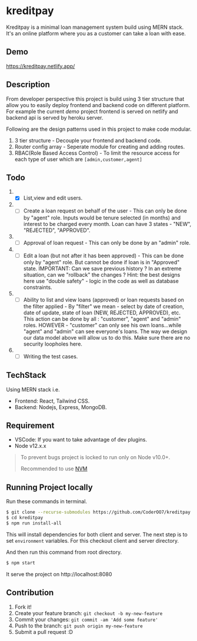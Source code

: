 # kreditpay

Kreditpay is a minimal loan management system build using MERN stack. It's an online platform where you as a customer can take a loan with ease.

## Demo

https://kreditpay.netlify.app/


## Description

From developer perspective this project is build using 3 tier structure that allow you to easily deploy frontend and backend code on different platform. For example the current *demo* project frontend is served on netlify and backend api is served by heroku server.

Following are the design patterns used in this project to make code modular.

1. 3 tier structure - Decouple your frontend and backend code.
2. Router config array - Seperate module for creating and adding routes.
3. RBAC(Role Based Access Control) - To limit the resource access for each type of user which are `[admin,customer,agent]`

## Todo

1. - [x] List,view and edit users.
1. - [ ] Create a loan request on behalf of the user -  This can only be done by "agent" role. Inputs would be tenure selected (in months) and interest to be charged every month. Loan can have 3 states - "NEW", "REJECTED", "APPROVED".
1. - [ ] Approval of loan request - This can only be done by an "admin" role.
1. - [ ] Edit a loan (but not after it has been approved) -  This can be done only by "agent" role. But cannot be done if loan is in "Approved" state. IMPORTANT: Can we save previous history ? In an extreme situation, can we "rollback" the changes ? Hint: the best designs here use "double safety" - logic in the code as well as database constraints.
 
1. - [ ] Ability to list and view loans (approved) or loan requests based on the filter applied -  By "filter" we mean - select by date of creation, date of update, state of loan (NEW, REJECTED, APPROVED), etc. This action can be done by all : "customer", "agent" and "admin" roles. HOWEVER - "customer" can only see his own loans...while "agent" and "admin" can see everyone's loans. The way we design our data model above will allow us to do this. Make sure there are no security loopholes here.

5. - [ ] Writing the test cases.

## TechStack

Using  MERN stack i.e.

* Frontend: React, Tailwind CSS.
* Backend: Nodejs, Express, MongoDB.

## Requirement

* VSCode: If you want to take advantage of dev plugins.
* Node v12.x.x

> To prevent bugs project is locked to run only on Node v10.0+.
>
> Recommended to use [NVM](https://github.com/creationix/nvm)

## Running Project locally

Run these commands in terminal.

```bash
$ git clone --recurse-submodules https://github.com/CoderOO7/kreditpay.git
$ cd kreditpay
$ npm run install-all
```

This will install dependencies for both client and server. The next step is to set `environment` variables. For this checkout client and server directory.

And then run this command from root directory.
```bash
$ npm start
```

It serve the project on http://localhost:8080

## Contribution

1.  Fork it!
2.  Create your feature branch: `git checkout -b my-new-feature`
3.  Commit your changes: `git commit -am 'Add some feature'`
4.  Push to the branch: `git push origin my-new-feature`
5.  Submit a pull request :D
